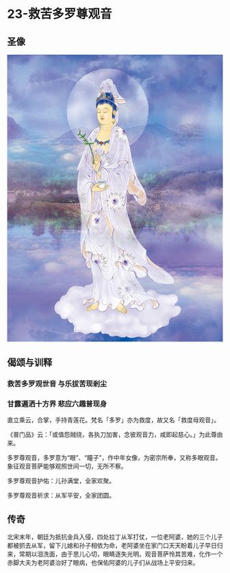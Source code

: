 # 23-救苦多罗尊观音

## 圣像

![](../../.gitbook/assets/23-jiu-ku-duo-luo-guan-shi-yin.jpg)

## 偈颂与训释

### 救苦多罗观世音 与乐拔苦现剎尘

### 甘露遍洒十方界 悲应六趣普现身

直立乘云，合掌，手持青莲花。梵名「多罗」亦为救度，故又名「救度母观音」。

《普门品》云：「或值怨贼绕，各执刀加害，念彼观音力，咸即起慈心。」为此尊由来。

多罗尊观音，多罗意为“眼”、“瞳子”，作中年女像，为密宗所奉，又称多眼观音。象征观音菩萨能够观照世间一切，无所不察。

多罗尊观音护佑：儿孙满堂，全家欢聚。

多罗尊观音祈求：从军平安，全家团圆。

## 传奇

北宋末年，朝廷为抵抗金兵入侵，四处拉丁从军打仗，一位老阿婆，她的三个儿子都被抓去从军，留下儿媳和孙子相依为命，老阿婆坐在家门口天天盼着儿子早日归来，常期以泪洗面，由于思儿心切，眼睛逐失光明。观音菩萨怜其苦难，化作一个赤脚大夫为老阿婆治好了眼病，也保佑阿婆的儿子们从战场上平安归来。

